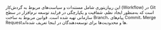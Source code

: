 این ریپازیتوری شامل مستندات و سیاست‌های مربوط به گردش‌کار (Workflow) در Git است که به‌منظور ایجاد نظم، شفافیت و یکپارچگی در فرایند توسعه نرم‌افزار در سطح سازمانی تهیه شده است. قوانین مربوط به ساخت Branch، پیام‌های Commit، Merge Requestها و محدودیت‌ها برای توسعه‌دهندگان در اینجا تعریف شده‌اند.
